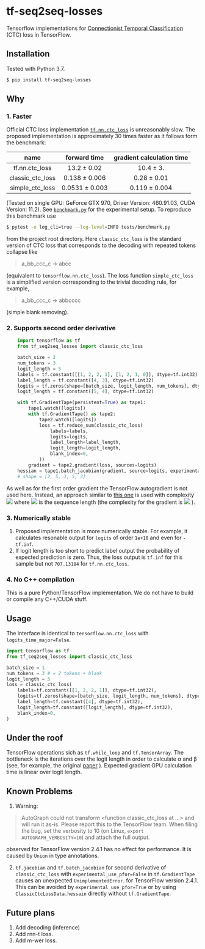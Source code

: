 # tf-seq2seq-losses
Tensorflow implementations for
[Connectionist Temporal Classification](file:///home/alexey/Downloads/Connectionist_temporal_classification_Labelling_un.pdf)
(CTC) loss in TensorFlow.

## Installation
Tested with Python 3.7. 
```bash
$ pip install tf-seq2seq-losses
```

## Why
### 1. Faster
Official CTC loss implementation 
[`tf.nn.ctc_loss`](https://www.tensorflow.org/api_docs/python/tf/nn/ctc_loss)
is unreasonably slow. 
The proposed implementation is approximately 30 times faster as it follows form the benchmark:

|       name       |      forward time      |  gradient calculation time  |                 
|:----------------:|:----------------------:|:---------------------------:|
|  tf.nn.ctc_loss  |      13.2 ± 0.02       |          10.4 ± 3.          |
| classic_ctc_loss |     0.138 ± 0.006      |         0.28 ± 0.01         |
| simple_ctc_loss  |     0.0531 ± 0.003     |        0.119 ± 0.004        |

(Tested on single GPU: GeForce GTX 970,  Driver Version: 460.91.03, CUDA Version: 11.2). See 
[`benchmark.py`](tests/performance_test.py)
for the experimental setup. To reproduce this benchmark use
```bash
$ pytest -o log_cli=true --log-level=INFO tests/benchmark.py
```
from the project root directory.
Here `classic_ctc_loss` is the standard version of CTC loss
that corresponds to the decoding with repeated tokens collapse like 
> a_bb_ccc_c   ->   abcc

(equivalent to `tensorflow.nn.ctc_loss`).
The loss function `simple_ctc_loss` is a simplified version corresponding to the trivial decoding rule, for example,

> a_bb_ccc_c   ->   abbcccc

(simple blank removing).

### 2. Supports second order derivative
```python
    import tensorflow as tf
    from tf_seq2seq_losses import classic_ctc_loss 

    batch_size = 2
    num_tokens = 3
    logit_length = 5
    labels = tf.constant([[1, 2, 2, 1], [1, 2, 1, 0]], dtype=tf.int32)
    label_length = tf.constant([4, 3], dtype=tf.int32)
    logits = tf.zeros(shape=[batch_size, logit_length, num_tokens], dtype=tf.float32)
    logit_length = tf.constant([5, 4], dtype=tf.int32)

    with tf.GradientTape(persistent=True) as tape1: 
        tape1.watch([logits])
        with tf.GradientTape() as tape2:
            tape2.watch([logits])
            loss = tf.reduce_sum(classic_ctc_loss(
                labels=labels,
                logits=logits,
                label_length=label_length,
                logit_length=logit_length,
                blank_index=0,
            ))
        gradient = tape2.gradient(loss, sources=logits)
    hessian = tape1.batch_jacobian(gradient, source=logits, experimental_use_pfor=False)
    # shape = [2, 5, 3, 5, 3]
```
As well as for the first order gradient the TensorFlow autogradient is not used here.
Instead, an approach similar to 
[this one](https://www.tensorflow.org/api_docs/python/tf/nn/ctc_loss)
is used with complexity 
<img src="https://render.githubusercontent.com/render/math?math=O(l^4)">
where 
<img src="https://render.githubusercontent.com/render/math?math=l">
is the sequence length (the complexity for the gradient is 
<img src="https://render.githubusercontent.com/render/math?math=O(l^2)">
). 

### 3. Numerically stable 
1. Proposed implementation is more numerically stable. For example, it calculates resonable output for
`logits` of order `1e+10` and even for `-tf.inf`.
2. If logit length is too short to predict label output the probability of expected prediction is zero.
Thus, the loss output is `tf.inf` for this sample but not `707.13184` for `tf.nn.ctc_loss`.


### 4. No C++ compilation
This is a pure Python/TensorFlow implementation. We do not have to build or compile any C++/CUDA stuff.


## Usage
The interface is identical to `tensorflow.nn.ctc_loss` with `logits_time_major=False`.
```python
import tensorflow as tf
from tf_seq2seq_losses import classic_ctc_loss

batch_size = 1
num_tokens = 3 # = 2 tokens + blank
logit_length = 5
loss = classic_ctc_loss(
    labels=tf.constant([[1, 2, 2, 1]], dtype=tf.int32),
    logits=tf.zeros(shape=[batch_size, logit_length, num_tokens], dtype=tf.float32),
    label_length=tf.constant([4], dtype=tf.int32),
    logit_length=tf.constant([logit_length], dtype=tf.int32),
    blank_index=0,
)
```

## Under the roof
TensorFlow operations sich as `tf.while_loop` and `tf.TensorArray`. 
The bottleneck is the iterations over the logit length in order to calculate
α and β
(see, for example, the original 
[paper](file:///home/alexey/Downloads/Connectionist_temporal_classification_Labelling_un.pdf)
). Expected gradient GPU calculation time is linear over logit length. 

## Known Problems
1. Warning:
> AutoGraph could not transform <function classic_ctc_loss at ...> and will run it as-is.
Please report this to the TensorFlow team. When filing the bug, set the verbosity to 10 (on Linux, `export AUTOGRAPH_VERBOSITY=10`) and attach the full output.

observed for TensorFlow version 2.4.1
has no effect for performance. It is caused by `Union` in type annotations. 

2. `tf.jacobian` and `tf.batch_jacobian` for second derivative of `classic_ctc_loss` 
with `experimental_use_pfor=False` in `tf.GradientTape` causes an unexpected `UnimplementedError`.
for TensorFlow version 2.4.1. This can be avoided by `experimental_use_pfor=True` 
or by using `ClassicCtcLossData.hessain` directly without `tf.GradientTape`. 

## Future plans
1. Add decoding (inference)
2. Add rnn-t loss.
3. Add m-wer loss.

